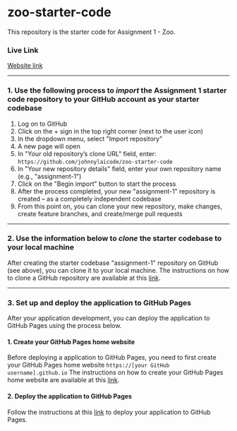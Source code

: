 # zoo-starter-code

This repository is the starter code for Assignment 1 - Zoo.

### Live Link
[Website link](https://redfumo.github.io/cs39548-assignment-1/)

----------
### 1. Use the following process to ***import*** the Assignment 1 starter code repository to your GitHub account as your starter codebase
1.	Log on to GitHub
2.	Click on the + sign in the top right corner (next to the user icon)
3.	In the dropdown menu, select "Import repository"
4.	A new page will open
5.	In "Your old repository’s clone URL" field, enter: `https://github.com/johnnylaicode/zoo-starter-code`
6.	In "Your new repository details" field, enter your own repository name (e.g., "assignment-1")
7.	Click on the "Begin import" button to start the process
8.	After the process completed, your new "assignment-1" repository is created – as a completely independent codebase
9.	From this point on, you can clone your new repository, make changes, create feature branches, and create/merge pull requests

----------
### 2. Use the information below to ***clone*** the starter codebase to your local machine
After creating the starter codebase "assignment-1" repository on GitHub (see above), you can clone it to your local machine. The instructions on how to clone a GitHub repository are available at this [link](https://docs.github.com/en/repositories/creating-and-managing-repositories/cloning-a-repository).

----------
### 3. Set up and deploy the application to GitHub Pages
After your application development, you can deploy the application to GitHub Pages using the process below.

#### 1. Create your GitHub Pages home website
Before deploying a application to GitHub Pages, you need to first create your GitHub Pages home website `https://[your GitHub username].github.io`
The instructions on how to create your GitHub Pages home website are available at this [link](https://docs.github.com/en/pages/getting-started-with-github-pages/creating-a-github-pages-site).

#### 2. Deploy the application to GitHub Pages
Follow the instructions at this [link](https://docs.github.com/en/pages/getting-started-with-github-pages/configuring-a-publishing-source-for-your-github-pages-site) to deploy your application to GitHub Pages.